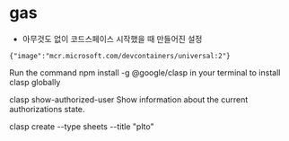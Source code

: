# gas

- 아무것도 없이 코드스페이스 시작했을 때 만들어진 설정

```
{"image":"mcr.microsoft.com/devcontainers/universal:2"}
```

Run the command npm install -g @google/clasp in your terminal to install clasp globally


clasp show-authorized-user                                     Show information about the current authorizations state.

clasp create --type sheets --title "plto"